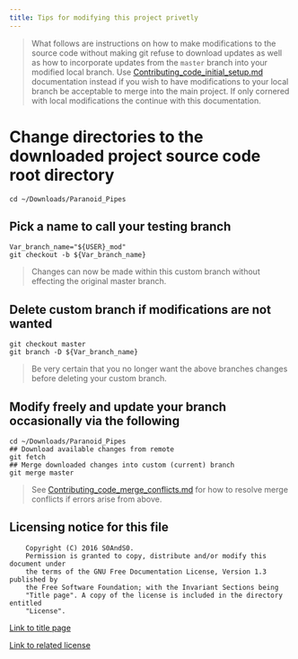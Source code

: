 ```yaml
---
title: Tips for modifying this project privetly
---
```


> What follows are instructions on how to make modifications to the source
> code without making git refuse to download updates as well as how to
> incorporate updates from the `master` branch into your modified local branch.
> Use [Contributing_code_initial_setup.md](Contributing_code_initial_setup.md)
> documentation instead if you wish to have modifications to your local branch
> be acceptable to merge into the main project. If only cornered with local
> modifications the continue with this documentation.

# Change directories to the downloaded project source code root directory

```
cd ~/Downloads/Paranoid_Pipes
```

## Pick a name to call your testing branch

```
Var_branch_name="${USER}_mod"
git checkout -b ${Var_branch_name}
```

> Changes can now be made within this custom branch without effecting the
> original master branch.

## Delete custom branch if modifications are not wanted

```
git checkout master
git branch -D ${Var_branch_name}
```

> Be very certain that you no longer want the above branches changes before
> deleting your custom branch.

## Modify freely and update your branch occasionally via the following

```
cd ~/Downloads/Paranoid_Pipes
## Download available changes from remote
git fetch
## Merge downloaded changes into custom (current) branch
git merge master
```

> See [Contributing_code_merge_conflicts.md](Contributing_code_merge_conflicts.md)
> for how to resolve merge conflicts if errors arise from above.

## Licensing notice for this file

```
    Copyright (C) 2016 S0AndS0.
    Permission is granted to copy, distribute and/or modify this document under
    the terms of the GNU Free Documentation License, Version 1.3 published by
    the Free Software Foundation; with the Invariant Sections being
    "Title page". A copy of the license is included in the directory entitled
    "License".
```

[Link to title page](Contributing_Financially.md)

[Link to related license](../Licenses/GNU_FDLv1.3_Documentation.md)

